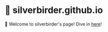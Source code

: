 # 🚀 silverbirder.github.io

👋 Welcome to silverbirder's page! Dive in [here](https://silverbirder.github.io)!

